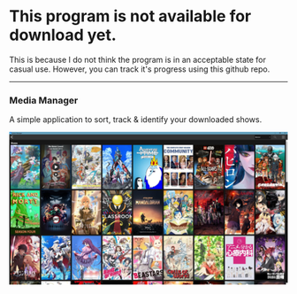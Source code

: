 # This program is not available for download yet.
This is because I do not think the program is in an acceptable state for casual use. However, you can track it's progress using this github repo.
***
### Media Manager
A simple application to sort, track & identify your downloaded shows.

![alt text](https://raw.githubusercontent.com/TacoCake/mediamanager/master/.github/Media_Manager_jW7gWFpFQq.jpg "Preview")
